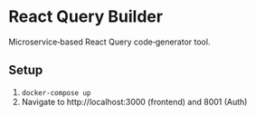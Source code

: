 # React Query Builder

Microservice‑based React Query code‑generator tool.

## Setup

1. `docker-compose up`
2. Navigate to http://localhost:3000 (frontend) and 8001 (Auth)

